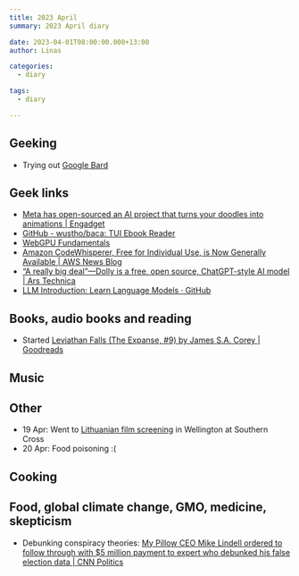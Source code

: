 ```yaml
---
title: 2023 April
summary: 2023 April diary

date: 2023-04-01T08:00:00.000+13:00
author: Linas

categories:
  - diary

tags:
  - diary

---
```


## Geeking

* Trying out [Google Bard](https://bard.google.com/)

## Geek links

* [Meta has open-sourced an AI project that turns your doodles into animations | Engadget](https://www.engadget.com/meta-has-open-sourced-an-ai-project-that-turns-your-doodles-into-animations-183807106.html)
* [GitHub - wustho/baca: TUI Ebook Reader](https://github.com/wustho/baca)
* [WebGPU Fundamentals](https://webgpufundamentals.org/)
* [Amazon CodeWhisperer, Free for Individual Use, is Now Generally Available | AWS News Blog](https://aws.amazon.com/blogs/aws/amazon-codewhisperer-free-for-individual-use-is-now-generally-available/)
* [“A really big deal”—Dolly is a free, open source, ChatGPT-style AI model | Ars Technica](https://arstechnica.com/information-technology/2023/04/a-really-big-deal-dolly-is-a-free-open-source-chatgpt-style-ai-model/)
* [LLM Introduction: Learn Language Models · GitHub](https://gist.github.com/rain-1/eebd5e5eb2784feecf450324e3341c8d)

## Books, audio books and reading

* Started [Leviathan Falls (The Expanse, #9) by James S.A. Corey | Goodreads](https://www.goodreads.com/book/show/28335699-leviathan-falls)

## Music


## Other 

* 19 Apr: Went to [Lithuanian film screening](https://www.facebook.com/events/251536460535438/) in Wellington at Southern Cross
* 20 Apr: Food poisoning :(

## Cooking

## Food, global climate change, GMO, medicine, skepticism

* Debunking conspiracy theories: [My Pillow CEO Mike Lindell ordered to follow through with $5 million payment to expert who debunked his false election data | CNN Politics](https://edition.cnn.com/2023/04/20/politics/mike-lindell-2020-election/index.html) 

